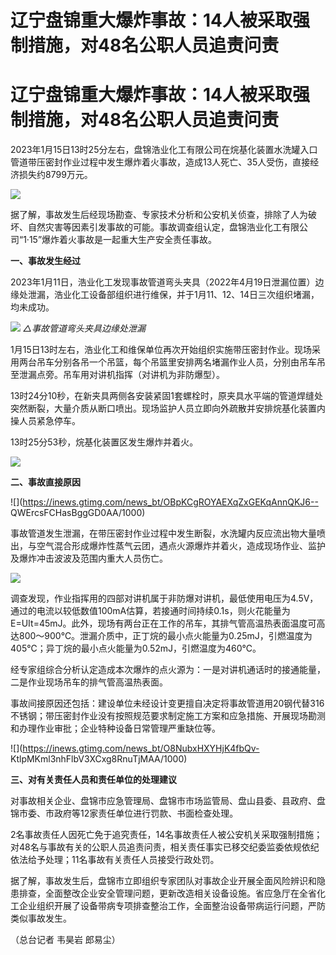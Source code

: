 # 辽宁盘锦重大爆炸事故：14人被采取强制措施，对48名公职人员追责问责

# 辽宁盘锦重大爆炸事故：14人被采取强制措施，对48名公职人员追责问责

2023年1月15日13时25分左右，盘锦浩业化工有限公司在烷基化装置水洗罐入口管道带压密封作业过程中发生爆炸着火事故，造成13人死亡、35人受伤，直接经济损失约8799万元。

![](https://inews.gtimg.com/news_bt/O4CAbhyDNf99RA6fgyYvdHeU7BYUh4mW0XaREMdwIGsFwAA/1000)

据了解，事故发生后经现场勘查、专家技术分析和公安机关侦查，排除了人为破坏、自然灾害等因素引发事故的可能。事故调查组认定，盘锦浩业化工有限公司“1·15”爆炸着火事故是一起重大生产安全责任事故。

**一、事故发生经过**

2023年1月11日，浩业化工发现事故管道弯头夹具（2022年4月19日泄漏位置）边缘处泄漏，浩业化工设备部组织进行维保，并于1月11、12、14日三次组织堵漏，均未成功。

![](https://inews.gtimg.com/news_bt/OoQ3rfUNzYyC3xaI8mImaL9tquSuS_EKSwFGbKbm3oWiAAA/1000)
_△事故管道弯头夹具边缘处泄漏_

1月15日13时左右，浩业化工和维保单位再次开始组织实施带压密封作业。现场采用两台吊车分别各吊一个吊篮，每个吊篮里安排两名堵漏作业人员，分别由吊车吊至泄漏点旁。吊车用对讲机指挥（对讲机为非防爆型）。

13时24分10秒，在新夹具两侧各安装紧固1套螺栓时，原夹具水平端的管道焊缝处突然断裂，大量介质从断口喷出。现场监护人员立即向外疏散并安排烷基化装置内操人员紧急停车。

13时25分53秒，烷基化装置区发生爆炸并着火。

![](https://inews.gtimg.com/news_bt/O9-kQCvd1-h6coK89FDIomiLgl1VjSGuN5Mc8vbDEyORkAA/1000)

**二、事故直接原因**

![](https://inews.gtimg.com/news_bt/OBpKCgROYAEXqZxGEKqAnnQKJ6--
QWErcsFCHasBggGD0AA/1000)

事故管道发生泄漏，在带压密封作业过程中发生断裂，水洗罐内反应流出物大量喷出，与空气混合形成爆炸性蒸气云团，遇点火源爆炸并着火，造成现场作业、监护及爆炸冲击波波及范围内重大人员伤亡。

![](https://inews.gtimg.com/news_bt/OoNL1MSnw6E8Pr4FyQUKqm8b2K6eCYGHLI2pjP7qo3oPcAA/1000)

调查发现，作业指挥用的四部对讲机属于非防爆对讲机，最低使用电压为4.5V，通过的电流以较低数值100mA估算，若接通时间持续0.1s，则火花能量为E=UIt=45mJ。此外，现场有两台正在工作的吊车，其排气管高温热表面温度可高达800～900℃。泄漏介质中，正丁烷的最小点火能量为0.25mJ，引燃温度为405℃；异丁烷的最小点火能量为0.52mJ，引燃温度为460℃。

经专家组综合分析认定造成本次爆炸的点火源为：一是对讲机通话时的接通能量，二是作业现场吊车的排气管高温热表面。

事故间接原因还包括：建设单位未经设计变更擅自决定将事故管道用20钢代替316不锈钢；带压密封作业没有按照规范要求制定施工方案和应急措施、开展现场勘测和办理作业审批；企业特种设备日常管理严重缺位等。

![](https://inews.gtimg.com/news_bt/O8NubxHXYHjK4fbQv-
KtlpMKml3nhFlbV3XCxg8RnuTjMAA/1000)

**三、对有关责任人员和责任单位的处理建议**

对事故相关企业、盘锦市应急管理局、盘锦市市场监管局、盘山县委、县政府、盘锦市委、市政府等12家责任单位进行罚款、书面检查处理。

2名事故责任人因死亡免于追究责任，14名事故责任人被公安机关采取强制措施；对48名与事故有关的公职人员追责问责，相关责任事实已移交纪委监委依规依纪依法给予处理；11名事故有关责任人员接受行政处罚。

据了解，事故发生后，盘锦市立即组织专家团队对事故企业开展全面风险辨识和隐患排查，全面整改企业安全管理问题，更新改造相关设备设施。省应急厅在全省化工企业组织开展了设备带病专项排查整治工作，全面整治设备带病运行问题，严防类似事故发生。

（总台记者 韦昊岩 郎易尘）

